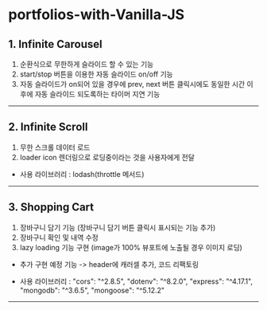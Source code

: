 # portfolios-with-Vanilla-JS

## 1. Infinite Carousel

1. 순환식으로 무한하게 슬라이드 할 수 있는 기능
2. start/stop 버튼을 이용한 자동 슬라이드 on/off 기능
3. 자동 슬라이드가 on되어 있을 경우에 prev, next 버튼 클릭시에도 동일한 시간 이후에 자동 슬라이드 되도록하는 타이머 지연 기능

---

## 2. Infinite Scroll

1. 무한 스크롤 데이터 로드
2. loader icon 렌더링으로 로딩중이라는 것을 사용자에게 전달

- 사용 라이브러리 :
  lodash(throttle 메서드)

---

## 3. Shopping Cart

1. 장바구니 담기 기능 (장바구니 담기 버튼 클릭시 표시되는 기능 추가)
2. 장바구니 확인 및 내역 수정
3. lazy loading 기능 구현 (image가 100% 뷰포트에 노출될 경우 이미지 로딩)

- 추가 구현 예정 기능 -> header에 캐러셀 추가, 코드 리팩토링

* 사용 라이브러리 :
  "cors": "^2.8.5",
  "dotenv": "^8.2.0",
  "express": "^4.17.1",
  "mongodb": "^3.6.5",
  "mongoose": "^5.12.2"

---
